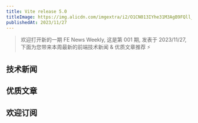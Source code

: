 ```yaml
---
title: Vite release 5.0
titleImage: https://img.alicdn.com/imgextra/i2/O1CN013IYhe31M3AgB9FQll_!!6000000001378-0-tps-1920-1280.jpg_1200x1200.jpg
publishedAt: 2023/11/27
---
```


> 欢迎打开新的一期 FE News Weekly, 这是第 001 期, 发表于 2023/11/27, 下面为您带来本周最新的前端技术新闻 & 优质文章推荐 ⚡️

## 技术新闻

## 优质文章

## 欢迎订阅

